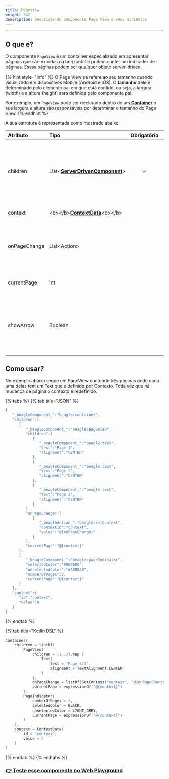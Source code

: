 ```yaml
---
title: Pageview
weight: 342
description: Descrição do componente Page View e seus atributos
---
```


---

## O que é?

O componente `PageView` é um container especializado em apresentar páginas que são exibidas na horizontal e podem conter um indicador de páginas. Essas páginas podem ser qualquer objeto server-driven.

{% hint style="info" %}
O Page View se refere ao seu tamanho quando visualizado em dispositivos Mobile \(Android e iOS\). O **tamanho** dele é determinado pelo elemento pai em que está contido, ou seja, a largura \(width\) e a altura \(height\) será definida pelo componente pai.   
  
Por exemplo, um `PageView` pode ser declarado dentro de um [**Container**](container.md) e sua largura e altura são responsáveis por determinar o tamanho do Page View. 
{% endhint %}

A sua estrutura é representada como mostrado abaixo:  

<table>
  <thead>
    <tr>
      <th style="text-align:left">Atributo</th>
      <th style="text-align:left">Tipo</th>
      <th style="text-align:center">Obrigat&#xF3;rio</th>
      <th style="text-align:left">Defini&#xE7;&#xE3;o</th>
    </tr>
  </thead>
  <tbody>
    <tr>
      <td style="text-align:left">children</td>
      <td style="text-align:left">List&lt;<a href="../"><b>ServerDrivenComponent</b></a>&gt;</td>
      <td style="text-align:center">&#x2713;</td>
      <td style="text-align:left">
        <p></p>
        <p>Define a lista de componentes visuais (server-driven) contidos na<code>PageView</code>.</p>
      </td>
    </tr>
    <tr>
      <td style="text-align:left">context</td>
      <td style="text-align:left">&lt;b&gt;&lt;/b&gt;<a href="../../contexto/"><b>ContextData</b></a>&lt;b&gt;&lt;/b&gt;</td>
      <td
      style="text-align:center"></td>
        <td style="text-align:left">&#xC9;<b> </b>o <a href="../../contexto/"><b>contexto</b></a> contido neste
          Widget</td>
    </tr>
    <tr>
      <td style="text-align:left">onPageChange</td>
      <td style="text-align:left">List&lt;Action&gt;</td>
      <td style="text-align:center"></td>
      <td style="text-align:left">Lista de a&#xE7;&#xE3;o que &#xE9; executada quando a pagina selecionada
        &#xE9; alterada</td>
    </tr>
    <tr>
      <td style="text-align:left">currentPage</td>
      <td style="text-align:left">Int</td>
      <td style="text-align:center"></td>
      <td style="text-align:left">Identificador de qual pagina est&#xE1; selecionada</td>
    </tr>
    <tr>
      <td style="text-align:left">showArrow</td>
      <td style="text-align:left">Boolean</td>
      <td style="text-align:center"></td>
      <td style="text-align:left"><b>Esse atributo &#xE9; especifico para plataforma web</b>. Ele habilita
        setas para mudan&#xE7;a de p&#xE1;gina.</td>
    </tr>
  </tbody>
</table>

## Como usar?

No exemplo abaixo segue um PageView contendo três páginas onde cada uma delas tem um Text que é definido por Contexto. Toda vez que há mudança de página o contexto é redefinido.

{% tabs %}
{% tab title="JSON" %}
```kotlin
{
   "_beagleComponent_":"beagle:container",
   "children":[
      {
         "_beagleComponent_":"beagle:pageView",
         "children":[
            {
               "_beagleComponent_":"beagle:text",
               "text":"Page 1",
               "alignment":"CENTER"
            },
            {
               "_beagleComponent_":"beagle:text",
               "text":"Page 2",
               "alignment":"CENTER"
            },
            {
               "_beagleComponent_":"beagle:text",
               "text":"Page 3",
               "alignment":"CENTER"
            }
         ],
         "onPageChange":[
            {
               "_beagleAction_":"beagle:setContext",
               "contextId":"context",
               "value":"@{onPageChange}"
            }
         ],
         "currentPage":"@{context}"
      },
      {
         "_beagleComponent_":"beagle:pageIndicator",
         "selectedColor":"#000000",
         "unselectedColor":"#888888",
         "numberOfPages":3,
         "currentPage":"@{context}"
      }
   ],
   "context":{
      "id":"context",
      "value":0
   }
}
```
{% endtab %}

{% tab title="Kotlin DSL" %}
```kotlin
Container(
    children = listOf(
        PageView(
            children = (1..3).map { 
                Text(
                    text = "Page $it", 
                    alignment = TextAlignment.CENTER
                ) 
            },
            onPageChange = listOf(SetContext("context", "@{onPageChange}")),
            currentPage = expressionOf("@{context}")
        ),
        PageIndicator(
            numberOfPages = 3,
            selectedColor = BLACK,
            unselectedColor = LIGHT_GREY,
            currentPage = expressionOf("@{context}")
        )
    ),
    context = ContextData(
        id = "context", 
        value = 0
    )
)
```
{% endtab %}
{% endtabs %}

### [👉 Teste esse componente no Web Playground​](https://beagle-playground.netlify.app/#/demo/default-components/pageview.json)
